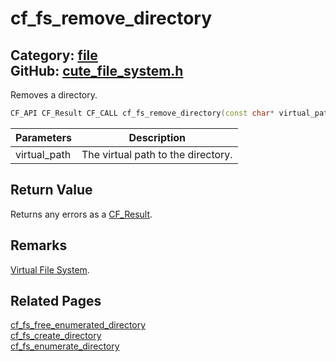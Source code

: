 [](../header.md ':include')

# cf_fs_remove_directory

Category: [file](/api_reference?id=file)  
GitHub: [cute_file_system.h](https://github.com/RandyGaul/cute_framework/blob/master/include/cute_file_system.h)  
---

Removes a directory.

```cpp
CF_API CF_Result CF_CALL cf_fs_remove_directory(const char* virtual_path);
```

Parameters | Description
--- | ---
virtual_path | The virtual path to the directory.

## Return Value

Returns any errors as a [CF_Result](/utility/cf_result.md).

## Remarks

[Virtual File System](https://randygaul.github.io/cute_framework/#/topics/virtual_file_system).

## Related Pages

[cf_fs_free_enumerated_directory](/file/cf_fs_free_enumerated_directory.md)  
[cf_fs_create_directory](/file/cf_fs_create_directory.md)  
[cf_fs_enumerate_directory](/file/cf_fs_enumerate_directory.md)  
